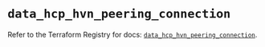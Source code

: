 # `data_hcp_hvn_peering_connection`

Refer to the Terraform Registry for docs: [`data_hcp_hvn_peering_connection`](https://registry.terraform.io/providers/hashicorp/hcp/0.96.0/docs/data-sources/hvn_peering_connection).
